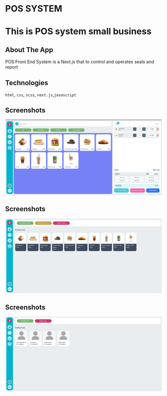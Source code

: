 # POS SYSTEM
This is POS system small business
==================================


## About The App
POS Front End System is a Next.js that to control and operates seals and report


## Technologies
`html`, `css`, `scss`, `next.js`,`javascript`


## Screenshots
![Sample of Station Control Tab](/img/01.png)


## Screenshots
![Sample of Station Control Tab](/img/02.png)



## Screenshots
![Sample of Station Control Tab](/img/03.png)
